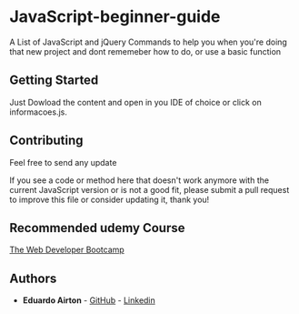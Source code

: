 # JavaScript-beginner-guide

A List of JavaScript and jQuery Commands to help you when you're doing that new project and dont rememeber how to do, or use a basic function

## Getting Started

Just Dowload the content and open in you IDE of choice or click on informacoes.js.

## Contributing

Feel free to send any update 

If you see a code or method here that doesn't work anymore with the current JavaScript version or is not a good fit, please submit a pull request to improve this file or consider updating it, thank you!

## Recommended udemy Course
[The Web Developer Bootcamp](https://www.udemy.com/the-web-developer-bootcamp/)

## Authors

* **Eduardo Airton** - [GitHub](https://github.com/EduardoAirton) - [Linkedin](https://www.linkedin.com/in/eduardo-airton/)
